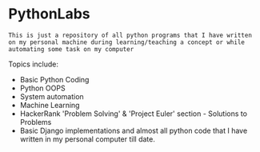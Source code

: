 # PythonLabs

`This is just a repository of all python programs that I have written on my personal machine during learning/teaching a concept or while automating some task on my computer`

Topics include:

- Basic Python Coding
- Python OOPS
- System automation
- Machine Learning
- HackerRank 'Problem Solving' & 'Project Euler' section - Solutions to Problems
- Basic Django implementations
 and almost all python code that I have written in my personal computer till date.
 
